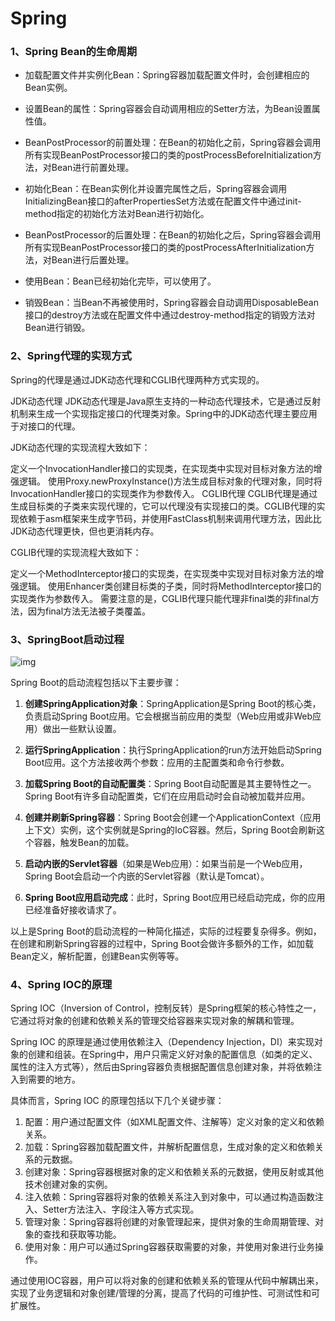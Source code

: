 # Spring

### 1、Spring Bean的生命周期

- 加载配置文件并实例化Bean：Spring容器加载配置文件时，会创建相应的Bean实例。

- 设置Bean的属性：Spring容器会自动调用相应的Setter方法，为Bean设置属性值。

- BeanPostProcessor的前置处理：在Bean的初始化之前，Spring容器会调用所有实现BeanPostProcessor接口的类的postProcessBeforeInitialization方法，对Bean进行前置处理。

- 初始化Bean：在Bean实例化并设置完属性之后，Spring容器会调用InitializingBean接口的afterPropertiesSet方法或在配置文件中通过init-method指定的初始化方法对Bean进行初始化。

- BeanPostProcessor的后置处理：在Bean的初始化之后，Spring容器会调用所有实现BeanPostProcessor接口的类的postProcessAfterInitialization方法，对Bean进行后置处理。

- 使用Bean：Bean已经初始化完毕，可以使用了。

- 销毁Bean：当Bean不再被使用时，Spring容器会自动调用DisposableBean接口的destroy方法或在配置文件中通过destroy-method指定的销毁方法对Bean进行销毁。

### 2、Spring代理的实现方式

Spring的代理是通过JDK动态代理和CGLIB代理两种方式实现的。

JDK动态代理
JDK动态代理是Java原生支持的一种动态代理技术，它是通过反射机制来生成一个实现指定接口的代理类对象。Spring中的JDK动态代理主要应用于对接口的代理。

JDK动态代理的实现流程大致如下：

定义一个InvocationHandler接口的实现类，在实现类中实现对目标对象方法的增强逻辑。
使用Proxy.newProxyInstance()方法生成目标对象的代理对象，同时将InvocationHandler接口的实现类作为参数传入。
CGLIB代理
CGLIB代理是通过生成目标类的子类来实现代理的，它可以代理没有实现接口的类。CGLIB代理的实现依赖于asm框架来生成字节码，并使用FastClass机制来调用代理方法，因此比JDK动态代理更快，但也更消耗内存。

CGLIB代理的实现流程大致如下：

定义一个MethodInterceptor接口的实现类，在实现类中实现对目标对象方法的增强逻辑。
使用Enhancer类创建目标类的子类，同时将MethodInterceptor接口的实现类作为参数传入。
需要注意的是，CGLIB代理只能代理非final类的非final方法，因为final方法无法被子类覆盖。

### 3、SpringBoot启动过程

![img](https://p1-juejin.byteimg.com/tos-cn-i-k3u1fbpfcp/6ba8bf5c8177430b8f462f35948d1c74~tplv-k3u1fbpfcp-zoom-in-crop-mark:4536:0:0:0.awebp?)

Spring Boot的启动流程包括以下主要步骤：

1. **创建SpringApplication对象**：SpringApplication是Spring Boot的核心类，负责启动Spring Boot应用。它会根据当前应用的类型（Web应用或非Web应用）做出一些默认设置。

2. **运行SpringApplication**：执行SpringApplication的run方法开始启动Spring Boot应用。这个方法接收两个参数：应用的主配置类和命令行参数。

3. **加载Spring Boot的自动配置类**：Spring Boot自动配置是其主要特性之一。Spring Boot有许多自动配置类，它们在应用启动时会自动被加载并应用。

4. **创建并刷新Spring容器**：Spring Boot会创建一个ApplicationContext（应用上下文）实例，这个实例就是Spring的IoC容器。然后，Spring Boot会刷新这个容器，触发Bean的加载。

5. **启动内嵌的Servlet容器**（如果是Web应用）：如果当前是一个Web应用，Spring Boot会启动一个内嵌的Servlet容器（默认是Tomcat）。

6. **Spring Boot应用启动完成**：此时，Spring Boot应用已经启动完成，你的应用已经准备好接收请求了。

以上是Spring Boot的启动流程的一种简化描述，实际的过程要复杂得多。例如，在创建和刷新Spring容器的过程中，Spring Boot会做许多额外的工作，如加载Bean定义，解析配置，创建Bean实例等等。

### 4、Spring IOC的原理

Spring IOC（Inversion of Control，控制反转）是Spring框架的核心特性之一，它通过将对象的创建和依赖关系的管理交给容器来实现对象的解耦和管理。

Spring IOC 的原理是通过使用依赖注入（Dependency Injection，DI）来实现对象的创建和组装。在Spring中，用户只需定义好对象的配置信息（如类的定义、属性的注入方式等），然后由Spring容器负责根据配置信息创建对象，并将依赖注入到需要的地方。

具体而言，Spring IOC 的原理包括以下几个关键步骤：

1. 配置：用户通过配置文件（如XML配置文件、注解等）定义对象的定义和依赖关系。
2. 加载：Spring容器加载配置文件，并解析配置信息，生成对象的定义和依赖关系的元数据。
3. 创建对象：Spring容器根据对象的定义和依赖关系的元数据，使用反射或其他技术创建对象的实例。
4. 注入依赖：Spring容器将对象的依赖关系注入到对象中，可以通过构造函数注入、Setter方法注入、字段注入等方式实现。
5. 管理对象：Spring容器将创建的对象管理起来，提供对象的生命周期管理、对象的查找和获取等功能。
6. 使用对象：用户可以通过Spring容器获取需要的对象，并使用对象进行业务操作。

通过使用IOC容器，用户可以将对象的创建和依赖关系的管理从代码中解耦出来，实现了业务逻辑和对象创建/管理的分离，提高了代码的可维护性、可测试性和可扩展性。